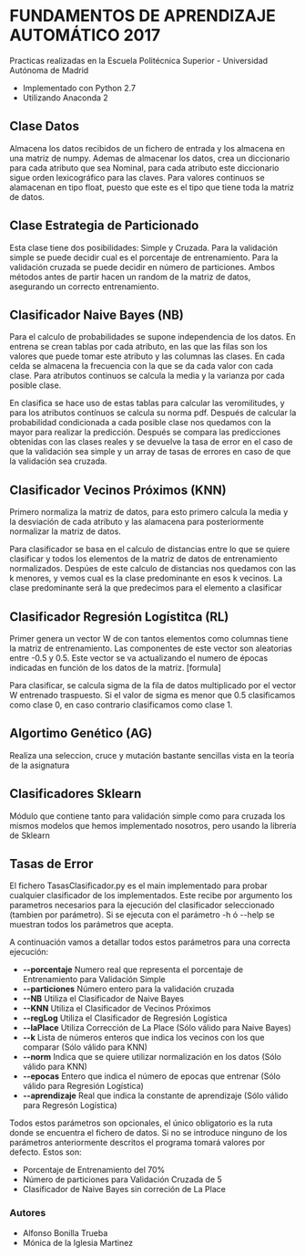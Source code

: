 # FUNDAMENTOS DE APRENDIZAJE AUTOMÁTICO 2017 #

Practicas realizadas en la Escuela Politécnica Superior - Universidad Autónoma de Madrid

* Implementado con Python 2.7
* Utilizando Anaconda 2

## Clase Datos
Almacena los datos recibidos de un fichero de entrada y los almacena en una matriz de numpy.
Ademas de almacenar los datos, crea un diccionario para cada atributo que sea Nominal, para cada atributo este diccionario sigue orden lexicográfico para las claves.
Para valores continuos se alamacenan en tipo float, puesto que este es el tipo que tiene toda la matriz de datos.

## Clase Estrategia de Particionado
Esta clase tiene dos posibilidades: Simple y Cruzada. Para la validación simple se puede decidir cual es el porcentaje de entrenamiento. Para la validación cruzada se puede decidir
en número de particiones. Ambos métodos antes de partir hacen un random de la matriz de datos, asegurando un correcto entrenamiento.

## Clasificador Naive Bayes (NB)
Para el calculo de probabilidades se supone independencia de los datos. En entrena se crean tablas por cada atributo, en las que las filas son los valores que puede tomar
este atributo y las columnas las clases. En cada celda se almacena la frecuencia con la que se da cada valor con cada clase. Para atributos continuos se calcula la media y la varianza por cada posible clase.

En clasifica se hace uso de estas tablas para calcular las veromilitudes, y para los atributos contínuos se calcula su norma pdf. Después de calcular la probabilidad condicionada a cada posible clase nos quedamos con la mayor para realizar la predicción.
Después se compara las predicciones obtenidas con las clases reales y se devuelve la tasa de error en el caso de que la validación sea simple y un array de tasas de errores en caso de que
la validación sea cruzada.

## Clasificador Vecinos Próximos (KNN)
Primero normaliza la matriz de datos, para esto primero calcula la media y la desviación de cada atributo y las alamacena para posteriormente normalizar la matriz de datos.

Para clasificador se basa en el calculo de distancias entre lo que se quiere clasificar y todos los elementos de la matriz de datos de entrenamiento normalizados.
Despúes de este calculo de distancias nos quedamos con las k menores, y vemos cual es la clase predominante en esos k vecinos. La clase predominante será la que predecimos para el elemento a clasificar

## Clasificador Regresión Logístitca (RL)
Primer genera un vector W de con tantos elementos como columnas tiene la matriz de entrenamiento. Las componentes de este vector son aleatorias entre -0.5 y 0.5. Este vector se va actualizando el numero de épocas indicadas en función de los datos de la matriz. [formula]

Para clasificar, se calcula sigma de la fila de datos multiplicado por el vector W entrenado traspuesto. Si el valor de sigma es menor que 0.5 clasificamos como clase 0, en caso contrario clasificamos como clase 1.

## Algortimo Genético (AG)
Realiza una seleccion, cruce y mutación bastante sencillas vista en la teoría de la asignatura

## Clasificadores Sklearn
Módulo que contiene tanto para validación simple como para cruzada los mismos modelos que hemos implementado nosotros, pero usando la librería de Sklearn

## Tasas de Error
El fichero TasasClasificador.py es el main implementado para probar cualquier clasificador de los implementados.
Este recibe por argumento los parametros necesarios para la ejecución del clasificador seleccionado (tambien por parámetro).
Si se ejecuta con el parámetro -h ó --help se muestran todos los parámetros que acepta.

A continuación vamos a detallar todos estos parámetros para una correcta ejecución:

* **--porcentaje**              Numero real que representa el porcentaje de Entrenamiento para Validación Simple
* **--particiones**             Número entero para la validación cruzada
* **--NB**                      Utiliza el Clasificador de Naive Bayes
* **--KNN**                     Utiliza el Clasificador de Vecinos Próximos
* **--regLog**                  Utiliza el Clasificador de Regresión Logística
* **--laPlace**                 Utiliza Corrección de La Place (Sólo válido para Naive Bayes)
* **--k**                       Lista de números enteros que indica los vecinos con los que comparar (Sólo válido para KNN)
* **--norm**                    Indica que se quiere utilizar normalización en los datos (Sólo válido para KNN)
* **--epocas**                  Entero que indica el número de epocas que entrenar (Sólo válido para Regresión Logística)
* **--aprendizaje**             Real que indica la constante de aprendizaje (Sólo válido para Regresón Logística)

Todos estos parámetros son opcionales, el único obligatorio es la ruta donde se encuentra el fichero de datos.
Si no se introduce ninguno de los parámetros anteriormente descritos el programa tomará valores por defecto. Estos son:

* Porcentaje de Entrenamiento del 70%
* Número de particiones para Validación Cruzada de 5
* Clasificador de Naive Bayes sin correción de La Place

### Autores
* Alfonso Bonilla Trueba
* Mónica de la Iglesia Martinez
